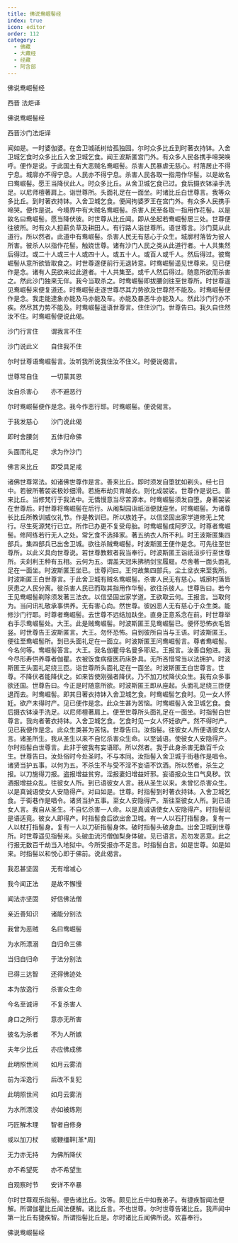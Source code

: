 ```yaml
---
title: 佛说鸯崛髻经
index: true
icon: editor
order: 112
category:
  - 佛藏
  - 大藏经
  - 经藏
  - 阿含部
---
```


  佛说鸯崛髻经  

西晋 法炬译  

佛说鸯崛髻经  

西晋沙门法炬译  

闻如是。一时婆伽婆。在舍卫城祇树给孤独园。尔时众多比丘到时著衣持钵。入舍卫城乞食时众多比丘入舍卫城乞食。闻王波斯匿宫门外。有众多人民各携手啼哭唤呼。便作是说。于此国土有大恶贼名鸯崛髻。杀害人民暴虐无慈心。村落居止不得宁息。城廓亦不得宁息。人民亦不得宁息。杀害人民各取一指用作华髻。以是故名曰鸯崛髻。愿王当降伏此人。时众多比丘。从舍卫城乞食已过。食后摄衣钵澡手洗足。以尼师檀著肩上。诣世尊所。头面礼足在一面坐。时诸比丘白世尊言。我等众多比丘。到时著衣持钵。入舍卫城乞食。便闻拘婆罗王在宫门外。有众多人民携手啼哭。便作是说。今境界中有大贼名鸯崛髻。杀害人民至各取一指用作花髻。以是故名曰鸯崛髻。愿当降伏彼。时世尊从比丘闻。即从坐起若鸯崛髻居三处。世尊便往彼所。时有众人担薪负草及耕田人。有行路人诣世尊所。语世尊言。沙门莫从此道行。所以然者。此道中有鸯崛髻。杀害人民无有慈心于众生。城廓村落皆为彼人所害。彼杀人以指作花髻。触娆世尊。诸有沙门人民之类从此道行者。十人共集然后得过。或二十人或三十人或四十人。或五十人。或百人或千人。然后得过。彼鸯崛髻从意所欲皆取食之。时世尊遂便前行无退转意。时鸯崛髻遥见世尊来。见已便作是念。诸有人民欲来过此道者。十人共集至。或千人然后得过。随意所欲而杀害之。然此沙门独来无伴。我今当取杀之。时鸯崛髻即拔腰剑往至世尊所。时世尊遥见鸯崛髻来便复道还。时鸯崛髻走逐世尊尽其力势欲及世尊然不能及。时鸯崛髻便作是念。我走能逮象亦能及马亦能及车。亦能及暴恶牛亦能及人。然此沙门行亦不疾。然尽其力势不能及。时鸯崛髻遥语世尊言。住住沙门。世尊告曰。我久自住然汝不住。时鸯崛髻便说此偈。  

沙门行言住　　谓我言不住  

沙门说此义　　自住我不住  

尔时世尊语鸯崛髻言。汝听我所说我住汝不住义。时便说偈言。  

世尊常自住　　一切蒙其恩  

汝自杀害心　　亦不避恶行  

尔时鸯崛髻便作是念。我今作恶行耶。时鸯崛髻。便说偈言。  

于我发慈心　　沙门说此偈  

即时舍腰剑　　五体归命佛  

头面而礼足　　求为作沙门  

佛言来比丘　　即受具足戒  

诸佛世尊常法。如诸佛世尊作是言。善来比丘。即时须发自堕犹如剃头。经七日中。若彼所著袈裟极妙细滑。若施布劫贝育越衣。则化成袈裟。世尊作是说已。善来比丘。当修梵行于我法中。无憍慢意当尽苦源本。时鸯崛髻须发自堕。身著袈裟在世尊后。时世尊将鸯崛髻在后行。从阇梨园诣祇洹便就座坐。时鸯崛髻。为诸尊长比丘所教训威仪礼节。作是教训已。所以族姓子。以信坚固出家学道修无上梵行。尽生死源梵行已立。所作已办更不复受母胎。时鸯崛髻成阿罗汉。时尊者鸯崛髻。修阿练若行无人之处。常乞食不选择家。著五纳衣人所不利。时王波斯匿集四部兵。集四部兵已出舍卫城。欲往杀贼鸯崛髻。时波斯匿王便作是念。可先往至世尊所。以此义具向世尊说。若世尊教敕者我当奉行。时波斯匿王诣祇洹步行至世尊所。夫刹利王种有五相。云何为五。谓盖天冠朱拂柄剑宝履屣。尽舍著一面头面礼足在一面坐。时波斯匿王坐已。世尊问曰。王何故集四部兵。尘土坌衣来至我所。时波斯匿王白世尊言。于此舍卫城有贼名鸯崛髻。杀害人民无有慈心。城廓村落皆厌患之人民分离。彼杀害人民已而取其指用作华髻。欲往杀彼人。世尊告曰。若今王见鸯崛髻剃除须发著三法衣。以信坚固出家学道。王欲取云何。王报言。当取何为。当问讯礼敬承事供养。无有害心向。然世尊。彼凶恶人无有慈心于众生类。能修沙门行耶。时尊者鸯崛髻。去世尊不远结加趺坐。直身正意系念在前。时世尊举右手示鸯崛髻处。大王。此是贼鸯崛髻。时波斯匿王见鸯崛髻已。便怀恐怖衣毛皆竖。时世尊告王波斯匿言。大王。勿怀恐怖。自到彼所自当与王语。时波斯匿王。便往至鸯崛髻所。到已头面礼足在一面立。时波斯匿王问鸯崛髻言。尊者鸯崛髻。今名何等。鸯崛髻答言。大王。我名伽瞿母名曼多耶尼。王报言。汝善自勉进。我今尽形寿供养尊者伽瞿。衣被饭食病瘦医药床卧具。无所吝惜常当以法拥护。时波斯匿王头面礼足绕三匝。诣世尊所头面礼足在一面坐。时波斯匿王白世尊言。世尊。不降伏者能降伏之。如来皆使刚强者降伏。乃不加刀杖降伏众生。我有众多事欲还国。世尊告曰。今正是时随意所欲。时波斯匿王即从座起。头面礼足绕三匝便退而去。时鸯崛髻。即其日著衣持钵入舍卫城乞食。时鸯崛髻乞食时。见一女人怀妊。欲产未得时产。见已便作是念。此众生甚为苦恼。时鸯崛髻入舍卫城乞食。食后摄衣钵澡手洗足。以尼师檀著肩上。便至世尊所头面礼足在一面坐。时指髻白世尊言。我向者著衣持钵。入舍卫城乞食。乞食时见一女人怀妊欲产。然不得时产。见已我便作是念。此众生类甚为苦恼。世尊告曰。汝指髻。往彼女人所便语彼女人言。诸圣所生。我从圣生以来不自忆杀害众生命。以至诚语。使彼女人安隐得产。尔时指髻白世尊言。此非于彼我有妄语耶。所以然者。我于此身杀害无数百千众生。世尊告曰。汝处俗时今处圣时。不与本同。汝指髻入舍卫城于街巷作是唱令。诸贤当护五事。以何为五。不杀生不与受不淫不妄语不饮酒。所以然者。杀生之报。以刀施得刀报。盗报增益贫穷。淫报妻妇增益奸邪。妄语报众生口气臭秽。饮酒报增益众乱。往彼女人所。到已语彼女人言。我从圣生以来。未曾忆杀害众生。以是真诚语使女人安隐得产。对曰如是。世尊。时指髻到时著衣持钵。入舍卫城乞食。于街巷作是唱令。诸贤当护五事。至女人安隐得产。渐往至彼女人所。到已语女人言。我自从圣生。不自忆杀害一人命。以是真诚语使女人安隐得产。时指髻说是语适竟。彼女人即得产。时指髻食后欲出舍卫城。有一人以石打指髻身。复有一人以杖打指髻身。复有一人以刀斫指髻身体。破时指髻头破身血。出舍卫城到世尊所。时世尊遥见指髻来。头破血流污僧伽梨身体破。见已语言。忍勿发恶意。此之行报无数百千劫当入地狱中。今所受报亦不足言。时指髻白言。如是世尊。如是如来。时指髻以和悦心即于佛前。说此偈言。  

我忍甚坚固　　无有增减心  

我今闻正法　　是故不懈慢  

闻法亦坚固　　好信佛法僧  

亲近善知识　　诸能分别法  

我曾为恶贼　　名曰鸯崛髻  

为水所漂溺　　自归命三佛  

当归自归命　　于法分别法  

已得三达智　　还得佛迹处  

本为放逸行　　杀害众生命  

今名至诚谛　　不复杀害人  

身口之所行　　意亦无所害  

彼名为杀者　　不为人所嫉  

夫年少比丘　　亦应佛成佛  

此明照世间　　如月云雾消  

前为淫逸行　　后改不复犯  

此明照世间　　如月云雾消  

为水所漂没　　亦如被练刚  

巧匠解木理　　智者自修身  

或以加刀杖　　或鞭缰靽[革*周]  

无力亦无持　　为佛所降伏  

亦不希望死　　亦不希望生  

自观察时节　　安详不卒暴  

尔时世尊观乐指髻。便告诸比丘。汝等。颇见比丘中如我弟子。有捷疾智闻法便解。所谓伽瞿比丘闻法便解。诸比丘言。不也世尊。尔时世尊告诸比丘。我声闻中第一比丘有捷疾智。所谓指髻比丘是。尔时诸比丘闻佛所说。欢喜奉行。  

佛说鸯崛髻经  
